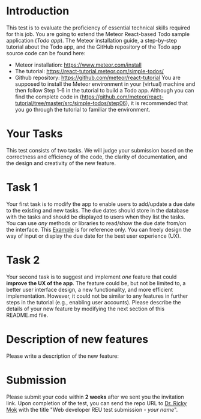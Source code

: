 # Introduction
This test is to evaluate the proficiency of essential technical skills required for this job. You are going to extend the Meteor React-based Todo sample application (*Todo app*). The Meteor installation guide, a step-by-step tutorial about the Todo app, and the GitHub repository of the Todo app source code can be found here:
 - Meteor installation: https://www.meteor.com/install
 - The tutorial: https://react-tutorial.meteor.com/simple-todos/
 - Github repository: https://github.com/meteor/react-tutorial
You are supposed to install the Meteor environment in your (virtual) machine and then follow Step 1-6 in the tutorial to build a Todo app. Although you can find the complete code in (https://github.com/meteor/react-tutorial/tree/master/src/simple-todos/step06), it is recommended that you go through the tutorial to familiar the environment.

# Your Tasks
This test consists of two tasks. We will judge your submission based on the correctness and efficiency of the code, the clarity of documentation, and the design and creativity of the new feature.

# Task 1
Your first task is to modify the app to enable users to add/update a due date to the existing and new tasks. The due dates should store in the database with the tasks and should be displayed to users when they list the tasks. You can use *any* methods or libraries to read/show the due date from/on the interface. This [Example](https://www.caida.org/~cskpmok/tododemo.png) is for reference only. You can freely design the way of input or display the due date for the best user experience (UX).

# Task 2
Your second task is to suggest and implement *one* feature that could **improve the UX of the app**. The feature could be, but not be limited to, a better user interface design, a new functionality, and more efficient implementation. However, it could not be similar to any features in further steps in the tutorial (e.g., enabling user accounts). Please describe the details of your new feature by modifying the next section of this README.md file.

# Description of new features
Please write a description of the new feature:

# Submission
Please submit your code within **2 weeks** after we sent you the invitation link. Upon completion of the test, you can send the repo URL to [Dr. Ricky Mok](mailto:cskpmok@caida.org) with the title "Web developer REU test submission - *your name*".
